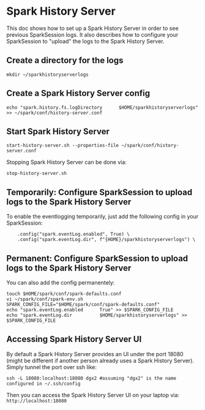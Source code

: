 # Spark History Server

This doc shows how to set up a Spark History Server in order to see previous SparkSession logs. It also describes how to configure your SparkSession to "upload" the logs to the Spark History Server.


## Create a directory for the logs

```
mkdir ~/sparkhistoryserverlogs
```

## Create a Spark History Server config

```
echo "spark.history.fs.logDirectory      $HOME/sparkhistoryserverlogs" >> ~/spark/conf/history-server.conf
```

## Start Spark History Server

```
start-history-server.sh --properties-file ~/spark/conf/history-server.conf
```

Stopping Spark History Server can be done via:
```
stop-history-server.sh
```

## Temporarily: Configure SparkSession to upload logs to the Spark History Server

To enable the eventlogging temporarily, just add the following config in your SparkSession:
```
    .config("spark.eventLog.enabled", True) \
    .config("spark.eventLog.dir", f"{HOME}/sparkhistoryserverlogs") \
```

## Permanent: Configure SparkSession to upload logs to the Spark History Server

You can also add the config permanentely:
```
touch $HOME/spark/conf/spark-defaults.conf
vi ~/spark/conf/spark-env.sh
SPARK_CONFIG_FILE="$HOME/spark/conf/spark-defaults.conf"
echo "spark.eventLog.enabled      True" >> $SPARK_CONFIG_FILE
echo "spark.eventLog.dir          $HOME/sparkhistoryserverlogs" >> $SPARK_CONFIG_FILE
```

## Accessing Spark History Server UI

By default a Spark History Server provides an UI under the port 18080 (might be different if another person already uses a Spark History Server). Simply tunnel the port over ssh like:
```
ssh -L 18080:localhost:18080 dgx2 #assuming "dgx2" is the name configured in ~/.ssh/config
```
Then you can access the Spark History Server UI on your laptop via: `http://localhost:18080`